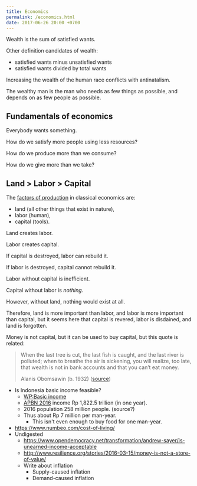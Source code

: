 ```yaml
---
title: Economics
permalink: /economics.html
date: 2017-06-26 20:00 +0700
---
```


Wealth is the sum of satisfied wants.

Other definition candidates of wealth:

- satisfied wants minus unsatisfied wants
- satisfied wants divided by total wants

Increasing the wealth of the human race conflicts with antinatalism.

The wealthy man is the man who needs as few things as possible,
and depends on as few people as possible.

## Fundamentals of economics

Everybody wants something.

How do we satisfy more people using less resources?

How do we produce more than we consume?

How do we give more than we take?

## Land > Labor > Capital

The [factors of production](https://en.wikipedia.org/wiki/Factors_of_production)
in classical economics are:

- land (all other things that exist in nature),
- labor (human),
- capital (tools).

Land creates labor.

Labor creates capital.

If capital is destroyed, labor can rebuild it.

If labor is destroyed, capital cannot rebuild it.

Labor without capital is inefficient.

Capital without labor is _nothing_.

However, without land, nothing would exist at all.

Therefore, land is more important than labor, and labor is more important than capital,
but it seems here that capital is revered, labor is disdained, and land is forgotten.

Money is not capital, but it can be used to buy capital, but this quote is related:

> When the last tree is cut, the last fish is caught, and the last river is polluted;
> when to breathe the air is sickening, you will realize, too late,
> that wealth is not in bank accounts and that you can’t eat money.
>
> Alanis Obomsawin (b. 1932) ([source](http://quoteinvestigator.com/2011/10/20/last-tree-cut/))

- Is Indonesia basic income feasible?
    - [WP:Basic income](https://en.wikipedia.org/wiki/Basic_income)
    - [APBN 2016](https://www.kemenkeu.go.id/apbn2016) income Rp 1,822.5 trillion (in one year).
    - 2016 population 258 million people. (source?)
    - Thus about Rp 7 million per man-year.
        - This isn't even enough to buy food for one man-year.
- https://www.numbeo.com/cost-of-living/
- Undigested
    - https://www.opendemocracy.net/transformation/andrew-sayer/is-unearned-income-acceptable
    - http://www.resilience.org/stories/2016-03-15/money-is-not-a-store-of-value/
    - Write about inflation
        - Supply-caused inflation
        - Demand-caused inflation

